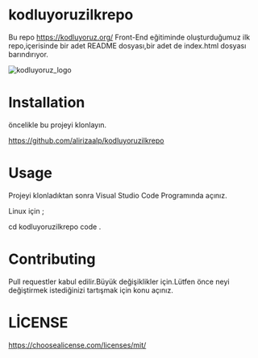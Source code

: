 # kodluyoruzilkrepo

Bu repo https://kodluyoruz.org/ Front-End eğitiminde oluşturduğumuz ilk repo,içerisinde bir adet README dosyası,bir adet de index.html dosyası barındırıyor. 

![kodluyoruz_logo](https://user-images.githubusercontent.com/110571444/208547297-389333bd-24ee-402c-986e-080053c99b9c.jpg)

# Installation
 öncelikle bu projeyi klonlayın.
 
  https://github.com/alirizaalp/kodluyoruzilkrepo
  
  
  # Usage 
 Projeyi klonladıktan sonra Visual Studio Code Programında açınız.
 
 Linux için ;

cd kodluyoruzilkrepo
code . 

# Contributing

Pull requestler kabul edilir.Büyük değişiklikler için.Lütfen önce neyi değiştirmek istediğinizi tartışmak için konu açınız.

# LİCENSE
https://choosealicense.com/licenses/mit/

  


